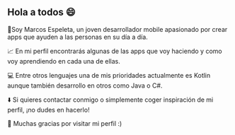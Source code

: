 ## Hola a todos 😄

 📱Soy Marcos Espeleta, un joven desarrollador mobile apasionado por crear apps que ayuden a las personas en su día a día.

 📈 En mi perfil encontrarás algunas de las apps que voy haciendo y como voy aprendiendo en cada una de ellas.

 💻 Entre otros lenguajes una de mis prioridades actualmente es Kotlin aunque también desarrollo en otros como Java o C#.

 ⬇️ Si quieres contactar conmigo o simplemente coger inspiración de mi perfil, ¡no dudes en hacerlo!

 🙂 Muchas gracias por visitar mi perfil :)

<!--
**espeletamarcos/espeletamarcos** is a ✨ _special_ ✨ repository because its `README.md` (this file) appears on your GitHub profile.

Here are some ideas to get you started:

- 🔭 I’m currently working on ...
- 🌱 I’m currently learning ...
- 👯 I’m looking to collaborate on ...
- 🤔 I’m looking for help with ...
- 💬 Ask me about ...
- 📫 How to reach me: ...
- 😄 Pronouns: ...
- ⚡ Fun fact: ...
-->
